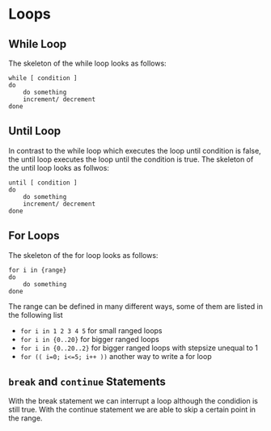 # Loops #

## While Loop ##

The skeleton of the while loop looks as follows:

```
while [ condition ]
do
	do something
	increment/ decrement
done
```

## Until Loop ##
In contrast to the while loop which executes the loop until condition is false, the until loop executes the loop until the condition is true.
The skeleton of the until loop looks as follwos:

```
until [ condition ]
do	
	do something
	increment/ decrement
done
```

## For Loops ##
The skeleton of the for loop looks as follows:

```
for i in {range}
do
	do something
done
```

The range can be defined in many different ways, some of them are listed in the following list
- `for i in 1 2 3 4 5` for small ranged loops
- `for i in {0..20}` for bigger ranged loops
- `for i in {0..20..2}` for bigger ranged loops with stepsize unequal to 1
- `for (( i=0; i<=5; i++ ))` another way to write a for loop

## `break` and `continue` Statements ##
With the break statement we can interrupt a loop although the condidion is still true. With the continue statement we are able to skip a certain point in the range.

